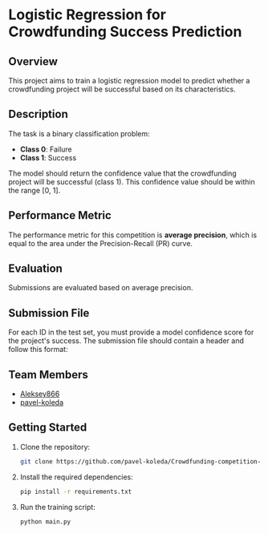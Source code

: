 # Logistic Regression for Crowdfunding Success Prediction

## Overview
This project aims to train a logistic regression model to predict whether a crowdfunding project will be successful based on its characteristics.

## Description
The task is a binary classification problem:
- **Class 0**: Failure
- **Class 1**: Success

The model should return the confidence value that the crowdfunding project will be successful (class 1). This confidence value should be within the range [0, 1].

## Performance Metric
The performance metric for this competition is **average precision**, which is equal to the area under the Precision-Recall (PR) curve.

## Evaluation
Submissions are evaluated based on average precision.

## Submission File
For each ID in the test set, you must provide a model confidence score for the project's success. The submission file should contain a header and follow this format:

## Team Members
- [Aleksey866](https://github.com/Aleksey866)
- [pavel-koleda](https://github.com/pavel-koleda)

## Getting Started
1. Clone the repository:
    ```bash
    git clone https://github.com/pavel-koleda/Crowdfunding-competition-at-school.razinkov.ai.git
    ```
2. Install the required dependencies:
    ```bash
    pip install -r requirements.txt
    ```
3. Run the training script:
    ```bash
    python main.py
    ```
